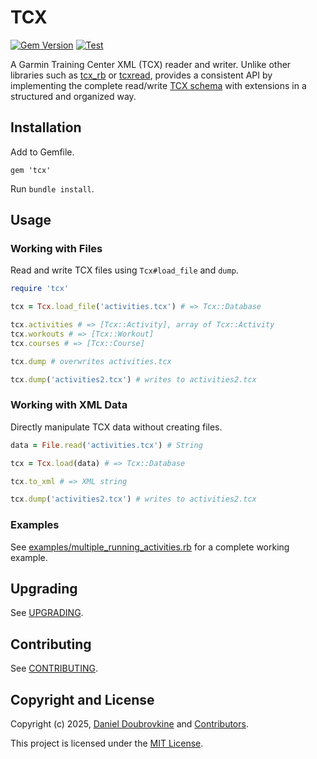 # TCX

[![Gem Version](https://badge.fury.io/rb/tcx.svg)](https://badge.fury.io/rb/tcx)
[![Test](https://github.com/dblock/tcx/actions/workflows/test.yml/badge.svg?branch=master)](https://github.com/dblock/tcx/actions/workflows/test.yml)

A Garmin Training Center XML (TCX) reader and writer. Unlike other libraries such as [tcx_rb](https://github.com/keithdoggett/tcx_rb) or [tcxread](https://github.com/firefly-cpp/tcxread), provides a consistent API by implementing the complete read/write [TCX schema](https://www8.garmin.com/xmlschemas/TrainingCenterDatabasev2.xsd) with extensions in a structured and organized way.

## Installation

Add to Gemfile.

```
gem 'tcx'
```

Run `bundle install`.

## Usage

### Working with Files

Read and write TCX files using `Tcx#load_file` and `dump`. 

```ruby
require 'tcx'

tcx = Tcx.load_file('activities.tcx') # => Tcx::Database

tcx.activities # => [Tcx::Activity], array of Tcx::Activity
tcx.workouts # => [Tcx::Workout]
tcx.courses # => [Tcx::Course]

tcx.dump # overwrites activities.tcx

tcx.dump('activities2.tcx') # writes to activities2.tcx
```

### Working with XML Data

Directly manipulate TCX data without creating files.

```ruby
data = File.read('activities.tcx') # String

tcx = Tcx.load(data) # => Tcx::Database

tcx.to_xml # => XML string

tcx.dump('activities2.tcx') # writes to activities2.tcx
```

### Examples

See [examples/multiple_running_activities.rb](examples/multiple_running_activities.rb) for a complete working example.

## Upgrading

See [UPGRADING](UPGRADING.md).

## Contributing

See [CONTRIBUTING](CONTRIBUTING.md).

## Copyright and License

Copyright (c) 2025, [Daniel Doubrovkine](https://twitter.com/dblockdotorg) and [Contributors](CHANGELOG.md).

This project is licensed under the [MIT License](LICENSE.md).
